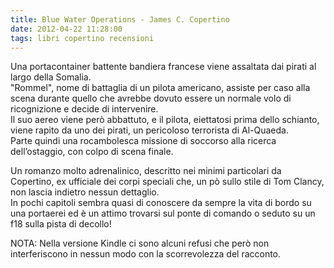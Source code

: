 ```yaml
---
title: Blue Water Operations - James C. Copertino
date: 2012-04-22 11:28:00
tags: libri copertino recensioni
---
```


Una portacontainer battente bandiera francese viene assaltata dai pirati
al largo della Somalia.  
"Rommel", nome di battaglia di un pilota americano, assiste per caso
alla scena durante quello che avrebbe dovuto essere un normale volo di
ricognizione e decide di intervenire.  
Il suo aereo viene però abbattuto, e il pilota, eiettatosi prima dello
schianto, viene rapito da uno dei pirati, un pericoloso terrorista di
Al-Quaeda.  
Parte quindi una rocambolesca missione di soccorso alla ricerca
dell’ostaggio, con colpo di scena finale.

Un romanzo molto adrenalinico, descritto nei minimi particolari da
Copertino, ex ufficiale dei corpi speciali che, un pò sullo stile di Tom
Clancy, non lascia indietro nessun dettaglio.  
In pochi capitoli sembra quasi di conoscere da sempre la vita di bordo
su una portaerei ed è un attimo trovarsi sul ponte di comando o seduto
su un f18 sulla pista di decollo!

NOTA: Nella versione Kindle ci sono alcuni refusi che però non
interferiscono in nessun modo con la scorrevolezza del racconto.
